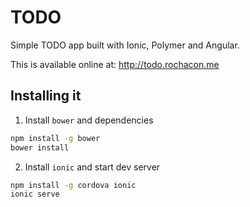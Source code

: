 # TODO

Simple TODO app built with Ionic, Polymer and Angular.

This is available online at: http://todo.rochacon.me

## Installing it

1. Install `bower` and dependencies

```bash
npm install -g bower
bower install
```

2. Install `ionic` and start dev server

```bash
npm install -g cordova ionic
ionic serve
```
